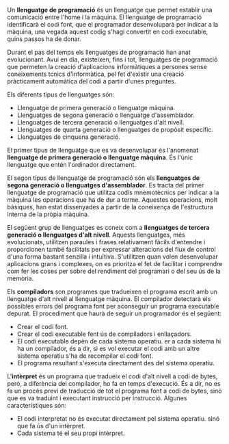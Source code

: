 Un **llenguatge de programació** és un llenguatge que permet establir una 
comunicació entre l'home i la màquina. El llenguatge de programació identificarà
el codi font, que el programador desenvoluparà per indicar a la màquina, una vegada
aquest codig s'hagi convertit en codi executable, quins passos ha de donar.

Durant el pas del temps els llenguatges de programació han anat evolucionant. Avui
en dia, existeixen, fins i tot, llenguatges de programació que permeten la creació
d'aplicacions informàtiques a persones sense coneixements tcnics d'informàtica, pel
fet d'existir una creació pràcticament automàtica del codi a partir d'unes preguntes.

Els diferents tipus de llenguatges són:
  * Llenguatge de primera generació o llenguatge màquina.
  * Llenguatges de segona generació o llenguatge d'assemblador.
  * Llenguatges de tercera generació o llenguatges d'alt nivell.
  * Llenguatges de quarta generació o llenguatges de propòsit específic.
  * Llenguatges de cinquena generació.
  
El primer tipus de llenguatge que es va desenvolupar és l'anomenat **llenguatge de 
primera generació o llenguatge màquina**. És l'únic llenguatge que entén l'ordinador
directament.

El segon tipus de llenguatge de programació són els **llenguatges de segona generació o
llenguatges d'assemblador**. Es tracta del primer llenguatge de programació que utilitza
codis mnemotècnics per indicar a la màquina les operacions que ha de dur a terme. Aquestes
operacions, molt bàsiques, han estat dissenyades a partir de la coneixença de l'estructura
interna de la pròpia màquina.

El següent grup de llenguatges es coneix com a **llenguatges de tercera generació o 
llenguatges d'alt nivell**. Aquests llenguatges, més evolucionats, utilitzen paraules i frases
relativament fàcils d'entendre i proporcionen també facilitats per expressar alteracions del 
flux de control d'una forma bastant senzilla i intuïtiva. S'utilitzen quan volen desenvolupar
aplicacions grans i complexes, on es prioritza el fet de facilitar i comprendre com fer les coses
per sobre del rendiment del programari o del seu ús de la memòria.

Els **compiladors** son programes que tradueixen el programa escrit amb un llenguatge d'alt nivell al
llenguatge màquina. El compilador detectarà els possibles errors del programa font per aconseguir
un programa executable depurat. El procediment que haurà de seguir un programador és el següent:

  * Crear el codi font.
  * Crear el codi executable fent ús de compiladors i enllaçadors.
  * El codi executable depèn de cada sistema operatiu. er a cada sistema hi ha un compilador,
    és a dir, si es vol executar el codi amb un altre sistema operatiu s'ha de recompilar el codi
    font.
  * El programa resultant s'executa directament des del sistema operatiu.
  
L'**intèrpret** és un programa que tradueix el codi d'alt nivell a codi de bytes, però, a diferència
del compilador, ho fa en temps d'execució. És a dir, no es fa un procés previ de traducció de tot el
programa font a codi de bytes, sinó que es va traduint i executant instrucció per instrucció.
Algunes característiques són:
  * El codi interpretat no és executat directament pel sistema operatiu. sinó que fa ús d'un intèrpret.
  * Cada sistema té el seu propi intèrpret.
